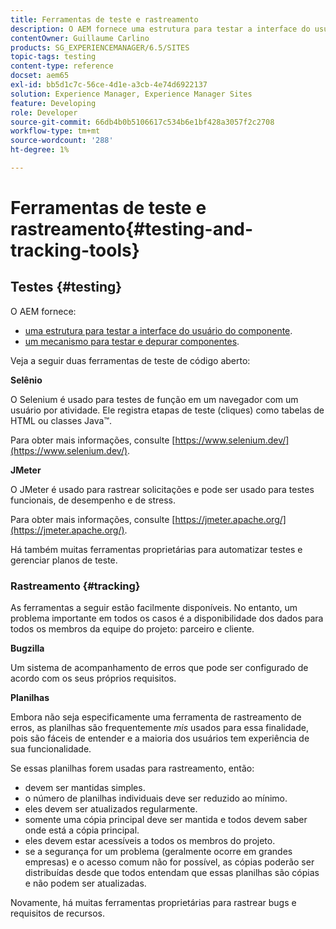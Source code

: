 ```yaml
---
title: Ferramentas de teste e rastreamento
description: O AEM fornece uma estrutura para testar a interface do usuário do componente e um mecanismo para testar e depurar componentes
contentOwner: Guillaume Carlino
products: SG_EXPERIENCEMANAGER/6.5/SITES
topic-tags: testing
content-type: reference
docset: aem65
exl-id: bb5d1c7c-56ce-4d1e-a3cb-4e74d6922137
solution: Experience Manager, Experience Manager Sites
feature: Developing
role: Developer
source-git-commit: 66db4b0b5106617c534b6e1bf428a3057f2c2708
workflow-type: tm+mt
source-wordcount: '288'
ht-degree: 1%

---
```


# Ferramentas de teste e rastreamento{#testing-and-tracking-tools}

## Testes {#testing}

O AEM fornece:

* [uma estrutura para testar a interface do usuário do componente](/help/sites-developing/hobbes.md).
* [um mecanismo para testar e depurar componentes](/help/sites-developing/developer-mode.md).

Veja a seguir duas ferramentas de teste de código aberto:

**Selênio**

O Selenium é usado para testes de função em um navegador com um usuário por atividade. Ele registra etapas de teste (cliques) como tabelas de HTML ou classes Java™.

Para obter mais informações, consulte [https://www.selenium.dev/](https://www.selenium.dev/).

**JMeter**

O JMeter é usado para rastrear solicitações e pode ser usado para testes funcionais, de desempenho e de stress.

Para obter mais informações, consulte [https://jmeter.apache.org/](https://jmeter.apache.org/).

Há também muitas ferramentas proprietárias para automatizar testes e gerenciar planos de teste.

### Rastreamento {#tracking}

As ferramentas a seguir estão facilmente disponíveis. No entanto, um problema importante em todos os casos é a disponibilidade dos dados para todos os membros da equipe do projeto: parceiro e cliente.

**Bugzilla**

Um sistema de acompanhamento de erros que pode ser configurado de acordo com os seus próprios requisitos.

**Planilhas**

Embora não seja especificamente uma ferramenta de rastreamento de erros, as planilhas são frequentemente *mis* usados para essa finalidade, pois são fáceis de entender e a maioria dos usuários tem experiência de sua funcionalidade.

Se essas planilhas forem usadas para rastreamento, então:

* devem ser mantidas simples.
* o número de planilhas individuais deve ser reduzido ao mínimo.
* eles devem ser atualizados regularmente.
* somente uma cópia principal deve ser mantida e todos devem saber onde está a cópia principal.
* eles devem estar acessíveis a todos os membros do projeto.
* se a segurança for um problema (geralmente ocorre em grandes empresas) e o acesso comum não for possível, as cópias poderão ser distribuídas desde que todos entendam que essas planilhas são cópias e não podem ser atualizadas.

Novamente, há muitas ferramentas proprietárias para rastrear bugs e requisitos de recursos.
